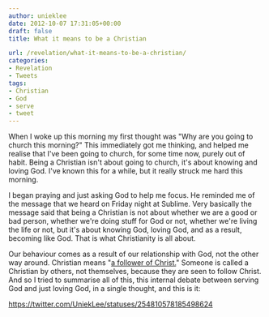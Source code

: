 ```yaml
---
author: unieklee
date: 2012-10-07 17:31:05+00:00
draft: false
title: What it means to be a Christian

url: /revelation/what-it-means-to-be-a-christian/
categories:
- Revelation
- Tweets
tags:
- Christian
- God
- serve
- tweet
---
```


When I woke up this morning my first thought was "Why are you going to church this morning?" This immediately got me thinking, and helped me realise that I've been going to church, for some time now, purely out of habit. Being a Christian isn't about going to church, it's about knowing and loving God. I've known this for a while, but it really struck me hard this morning.<!-- more -->

I began praying and just asking God to help me focus. He reminded me of the message that we heard on Friday night at Sublime. Very basically the message said that being a Christian is not about whether we are a good or bad person, whether we're doing stuff for God or not, whether we're living the life or not, but it's about knowing God, loving God, and as a result, becoming like God. That is what Christianity is all about.

Our behaviour comes as a result of our relationship with God, not the other way around. Christian means "[a follower of Christ.](http://www.biblestudytools.com/lexicons/greek/kjv/christianos.html)" Someone is called a Christian by others, not themselves, because they are seen to follow Christ. And so I tried to summarise all of this, this internal debate between serving God and just loving God, in a single thought, and this is it:

https://twitter.com/UniekLee/statuses/254810578185498624
